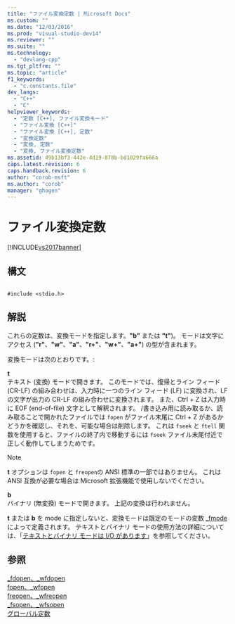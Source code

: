 ```yaml
---
title: "ファイル変換定数 | Microsoft Docs"
ms.custom: ""
ms.date: "12/03/2016"
ms.prod: "visual-studio-dev14"
ms.reviewer: ""
ms.suite: ""
ms.technology: 
  - "devlang-cpp"
ms.tgt_pltfrm: ""
ms.topic: "article"
f1_keywords: 
  - "c.constants.file"
dev_langs: 
  - "C++"
  - "C"
helpviewer_keywords: 
  - "定数 [C++], ファイル変換モード"
  - "ファイル変換 [C++]"
  - "ファイル変換 [C++], 定数"
  - "変換定数"
  - "変換, 定数"
  - "変換, ファイル変換定数"
ms.assetid: 49b13bf3-442e-4d19-878b-bd1029fa666a
caps.latest.revision: 6
caps.handback.revision: 6
author: "corob-msft"
ms.author: "corob"
manager: "ghogen"
---
```

# ファイル変換定数
[!INCLUDE[vs2017banner](../assembler/inline/includes/vs2017banner.md)]

## 構文  
  
```  
  
#include <stdio.h>  
```  
  
## 解説  
 これらの定数は、変換モードを指定します。**"b"** または **"t"**\)。  モードは文字にアクセス \(**"r"**、**"w"**、**"a"**、**"r\+"**、**"w\+"**、**"a\+"**\) の型が含まれます。  
  
 変換モードは次のとおりです。:  
  
 **t**  
 テキスト \(変換\) モードで開きます。  このモードでは、復帰とライン フィード \(CR\-LF\) の組み合わせは、入力時に一つのライン フィード \(LF\) に変換され、LF の文字が出力の CR\-LF の組み合わせに変換されます。  また、Ctrl \+ Z は入力時に EOF \(end\-of\-file\) 文字として解釈されます。  \/書き込み用に読み取るか、読み取ることで開かれたファイルでは `fopen` がファイル末尾に Ctrl \+ Z があるかどうかを確認し、それを、可能な場合は削除します。  これは `fseek` と `ftell` 関数を使用すると、ファイルの終了内で移動するには `fseek` ファイル末尾付近で正しく動作してしまうためです。  
  
> [!NOTE]
>  **t** オプションは `fopen` と `freopen`の ANSI 標準の一部ではありません。  これは ANSI 互換が必要な場合は Microsoft 拡張機能で使用しないでください。  
  
 **b**  
 バイナリ \(無変換\) モードで開きます。  上記の変換は行われません。  
  
 **t** または **b** を mode に指定しないと、変換モードは既定のモードの変数 [\_fmode](../c-runtime-library/fmode.md)によって定義されます。  テキストとバイナリ モードの使用方法の詳細については、「[テキストとバイナリ モードは I\/O があります](../c-runtime-library/text-and-binary-mode-file-i-o.md)」を参照してください。  
  
## 参照  
 [\_fdopen、\_wfdopen](../Topic/_fdopen,%20_wfdopen.md)   
 [fopen、\_wfopen](../c-runtime-library/reference/fopen-wfopen.md)   
 [freopen、\_wfreopen](../c-runtime-library/reference/freopen-wfreopen.md)   
 [\_fsopen、\_wfsopen](../c-runtime-library/reference/fsopen-wfsopen.md)   
 [グローバル定数](../c-runtime-library/global-constants.md)